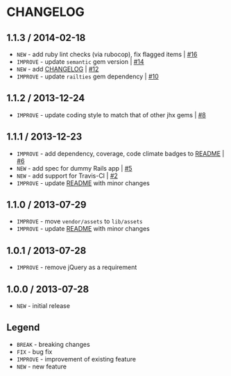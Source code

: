 CHANGELOG
=========

1.1.3 / 2014-02-18
------------------

- `NEW` - add ruby lint checks (via rubocop), fix flagged items | [#16][]
- `IMPROVE` - update `semantic` gem version | [#14][]
- `NEW` - add [CHANGELOG](CHANGELOG.md) | [#12][]
- `IMPROVE` - update `railties` gem dependency | [#10][]


1.1.2 / 2013-12-24
------------------

- `IMPROVE` - update coding style to match that of other jhx gems | [#8][]


1.1.1 / 2013-12-23
------------------

- `IMPROVE` - add dependency, coverage, code climate badges to [README](README.md) | [#6][]
- `NEW` - add spec for dummy Rails app | [#5][]
- `NEW` - add support for Travis-CI | [#2][]
- `IMPROVE` - update [README](README.md) with minor changes


1.1.0 / 2013-07-29
------------------

- `IMPROVE` - move `vendor/assets` to `lib/assets`
- `IMPROVE` - update [README](README.md) with minor changes


1.0.1 / 2013-07-28
------------------

- `IMPROVE` - remove jQuery as a requirement


1.0.0 / 2013-07-28
------------------

- `NEW` - initial release


Legend
------

- `BREAK`   - breaking changes
- `FIX`     - bug fix
- `IMPROVE` - improvement of existing feature
- `NEW`     - new feature

<!--- The following link definition list is generated by PimpMyChangelog --->
[#2]: https://github.com/jhx/gem-github-css-rails/issues/2
[#5]: https://github.com/jhx/gem-github-css-rails/issues/5
[#6]: https://github.com/jhx/gem-github-css-rails/issues/6
[#8]: https://github.com/jhx/gem-github-css-rails/issues/8
[#10]: https://github.com/jhx/gem-github-css-rails/issues/10
[#12]: https://github.com/jhx/gem-github-css-rails/issues/12
[#14]: https://github.com/jhx/gem-github-css-rails/issues/14
[#16]: https://github.com/jhx/gem-github-css-rails/issues/16
